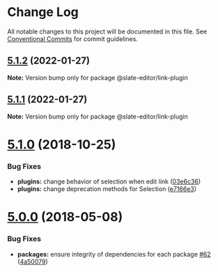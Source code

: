 # Change Log

All notable changes to this project will be documented in this file.
See [Conventional Commits](https://conventionalcommits.org) for commit guidelines.

<a name="5.1.2"></a>
## [5.1.2](https://github.com/nossas/slate-editor/compare/v5.1.0...v5.1.2) (2022-01-27)




**Note:** Version bump only for package @slate-editor/link-plugin

<a name="5.1.1"></a>
## [5.1.1](https://github.com/nossas/slate-editor/compare/v5.1.0...v5.1.1) (2022-01-27)




**Note:** Version bump only for package @slate-editor/link-plugin

<a name="5.1.0"></a>
# [5.1.0](https://github.com/nossas/slate-editor/compare/v5.0.0...v5.1.0) (2018-10-25)


### Bug Fixes

* **plugins:** change behavior of selection when edit link ([03e6c36](https://github.com/nossas/slate-editor/commit/03e6c36))
* **plugins:** change deprecation methods for Selection ([e7166e3](https://github.com/nossas/slate-editor/commit/e7166e3))




<a name="5.0.0"></a>
# [5.0.0](https://github.com/nossas/slate-editor/compare/v4.0.1...v5.0.0) (2018-05-08)


### Bug Fixes

* **packages:** ensure integrity of dependencies for each package [#62](https://github.com/nossas/slate-editor/issues/62) ([4a50079](https://github.com/nossas/slate-editor/commit/4a50079))
